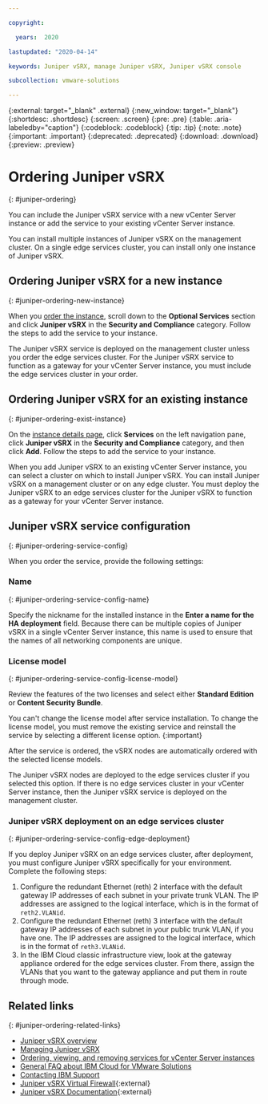 ```yaml
---

copyright:

  years:  2020

lastupdated: "2020-04-14"

keywords: Juniper vSRX, manage Juniper vSRX, Juniper vSRX console

subcollection: vmware-solutions

---
```


{:external: target="_blank" .external}
{:new_window: target="_blank"}
{:shortdesc: .shortdesc}
{:screen: .screen}
{:pre: .pre}
{:table: .aria-labeledby="caption"}
{:codeblock: .codeblock}
{:tip: .tip}
{:note: .note}
{:important: .important}
{:deprecated: .deprecated}
{:download: .download}
{:preview: .preview}

# Ordering Juniper vSRX
{: #juniper-ordering}

You can include the Juniper vSRX service with a new vCenter Server instance or add the service to your existing vCenter Server instance.

You can install multiple instances of Juniper vSRX on the management cluster. On a single edge services cluster, you can install only one instance of Juniper vSRX.

## Ordering Juniper vSRX for a new instance
{: #juniper-ordering-new-instance}

When you [order the instance](/docs/vmwaresolutions?topic=vmware-solutions-vc_orderinginstance#vc_orderinginstance-procedure), scroll down to the **Optional Services** section and click **Juniper vSRX** in the **Security and Compliance** category. Follow the steps to add the service to your instance.

The Juniper vSRX service is deployed on the management cluster unless you order the edge services cluster. For the Juniper vSRX service to function as a gateway for your vCenter Server instance, you must include the edge services cluster in your order.

## Ordering Juniper vSRX for an existing instance
{: #juniper-ordering-exist-instance}

On the [instance details page](/docs/vmwaresolutions?topic=vmware-solutions-vc_viewinginstances), click **Services** on the left navigation pane, click **Juniper vSRX** in the **Security and Compliance** category, and then click **Add**. Follow the steps to add the service to your instance.

When you add Juniper vSRX to an existing vCenter Server instance, you can select a cluster on which to install Juniper vSRX. You can install Juniper vSRX on a management cluster or on any edge cluster.
You must deploy the Juniper vSRX to an edge services cluster for the Juniper vSRX to function as a gateway for your vCenter Server instance.

## Juniper vSRX service configuration
{: #juniper-ordering-service-config}

When you order the service, provide the following settings:

### Name
{: #juniper-ordering-service-config-name}

Specify the nickname for the installed instance in the **Enter a name for the HA deployment** field. Because there can be multiple copies of Juniper vSRX in a single vCenter Server instance, this name is used to ensure that the names of all networking components are unique.

### License model
{: #juniper-ordering-service-config-license-model}

Review the features of the two licenses and select either **Standard Edition** or **Content Security Bundle**.

You can't change the license model after service installation. To change the license model, you must remove the existing service and reinstall the service by selecting a different license option.
{:important}

After the service is ordered, the vSRX nodes are automatically ordered with the selected license models.

The Juniper vSRX nodes are deployed to the edge services cluster if you selected this option. If there is no edge services cluster in your vCenter Server instance, then the Juniper vSRX service is deployed on the management cluster.

### Juniper vSRX deployment on an edge services cluster
{: #juniper-ordering-service-config-edge-deployment}

If you deploy Juniper vSRX on an edge services cluster, after deployment, you must configure Juniper vSRX specifically for your environment. Complete the following steps:
1. Configure the redundant Ethernet (reth) 2 interface with the default gateway IP addresses of each subnet in your private trunk VLAN. The IP addresses are assigned to the logical interface, which is in the format of `reth2.VLANid`.
2. Configure the redundant Ethernet (reth) 3 interface with the default gateway IP addresses of each subnet in your public trunk VLAN, if you have one. The IP addresses are assigned to the logical interface, which is in the format of `reth3.VLANid`.
3. In the IBM Cloud classic infrastructure view, look at the gateway appliance ordered for the edge services cluster. From there, assign the VLANs that you want to the gateway appliance and put them in route through mode.

## Related links
{: #juniper-ordering-related-links}

* [Juniper vSRX overview](/docs/vmwaresolutions?topic=vmware-solutions-vsrx_overview)
* [Managing Juniper vSRX](/docs/vmwaresolutions?topic=vmware-solutions-juniper-managing)
* [Ordering, viewing, and removing services for vCenter Server instances](/docs/vmwaresolutions?topic=vmware-solutions-vc_addingremovingservices)
* [General FAQ about IBM Cloud for VMware Solutions](/docs/vmwaresolutions?topic=vmware-solutions-faq-vmwaresolutions)
* [Contacting IBM Support](/docs/vmwaresolutions?topic=vmware-solutions-trbl_support)
* [Juniper vSRX Virtual Firewall](https://www.juniper.net/us/en/products-services/security/srx-series/vsrx/){:external}
* [Juniper vSRX Documentation](https://www.juniper.net/documentation/product/en_US/vsrx){:external}
